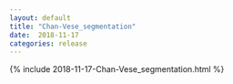 ```yaml
---
layout: default
title: "Chan-Vese_segmentation"
date:  2018-11-17
categories: release
---
```

{% include 2018-11-17-Chan-Vese_segmentation.html %}
